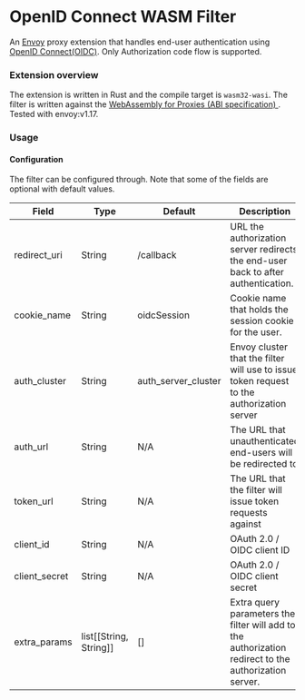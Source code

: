 # OpenID Connect WASM Filter

An [Envoy](https://www.envoyproxy.io/) proxy extension that handles end-user authentication using 
[OpenID Connect(OIDC)](https://openid.net/connect/). Only Authorization code flow is supported.

### Extension overview
The extension is written in Rust and the compile target is `wasm32-wasi`. The filter is written against the [WebAssembly for Proxies (ABI specification)
](https://github.com/proxy-wasm/spec). Tested with envoy:v1.17. 


### Usage

#### Configuration
The filter can be configured through. Note that some of the fields are optional with default values.

| Field  | Type | Default | Description |
| ------------- | ------------- | --- | --- |
| redirect_uri  | String  | /callback | URL the authorization server redirects the end-user back to after authentication. |
| cookie_name  | String  | oidcSession | Cookie name that holds the session cookie for the user. |
| auth_cluster  | String  | auth_server_cluster | Envoy cluster that the filter will use to issue token request to the authorization server |
| auth_url  | String  | N/A | The URL that unauthenticated end-users will be redirected to |
| token_url  | String  | N/A | The URL that the filter will issue token requests against |
| client_id  | String  | N/A | OAuth 2.0 / OIDC client ID |
| client_secret  | String  | N/A | OAuth 2.0 / OIDC client secret |
| extra_params | list[[String, String]]  | [] | Extra query parameters the filter will add to the authorization redirect to the authorization server. |


